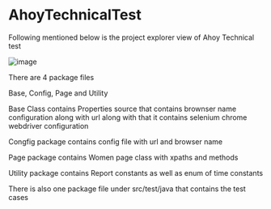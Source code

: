 # AhoyTechnicalTest

Following mentioned below is the project explorer view of Ahoy Technical test

![image](https://user-images.githubusercontent.com/34996741/196052174-1d200718-1aba-4894-beb3-a761633cb8a6.png)

There are 4 package files

Base, Config, Page and Utility

Base Class contains Properties source that contains brownser name configuration along with url along with that it contains selenium chrome webdriver configuration

Congfig package contains config file with url and browser name

Page package contains Women page class with xpaths and methods

Utility package contains Report constants as well as enum of time constants

There is also one package file under src/test/java that contains the test cases


 
